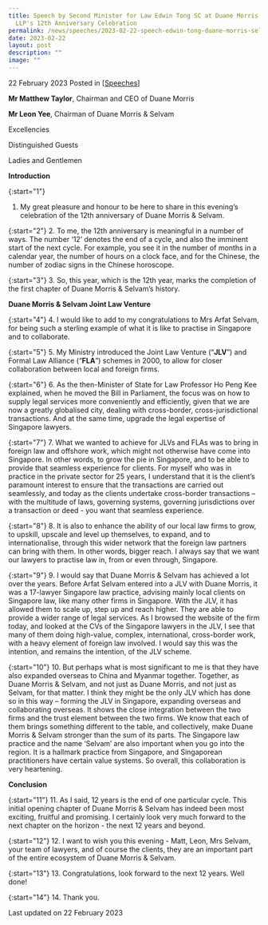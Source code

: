 ```yaml
---
title: Speech by Second Minister for Law Edwin Tong SC at Duane Morris & Selvam
  LLP's 12th Anniversary Celebration
permalink: /news/speeches/2023-02-22-speech-edwin-tong-duane-morris-selvam-12th-anniversary-celebration/
date: 2023-02-22
layout: post
description: ""
image: ""
---
```

22 February 2023 Posted in [[Speeches](/news/speeches)]

**Mr Matthew Taylor**, Chairman and CEO of Duane Morris

**Mr Leon Yee**, Chairman of Duane Morris & Selvam

Excellencies

Distinguished Guests

Ladies and Gentlemen

**Introduction** 

{:start="1"}
1.	My great pleasure and honour to be here to share in this evening’s celebration of the 12th anniversary of Duane Morris & Selvam.

{:start="2"}
2.	To me, the 12th anniversary is meaningful in a number of ways. The number ‘12’ denotes the end of a cycle, and also the imminent start of the next cycle. For example, you see it in the number of months in a calendar year, the number of hours on a clock face, and for the Chinese, the number of zodiac signs in the Chinese horoscope.

{:start="3"}
3.	So, this year, which is the 12th year, marks the completion of the first chapter of Duane Morris & Selvam’s history.

**Duane Morris & Selvam Joint Law Venture**

{:start="4"}
4.	I would like to add to my congratulations to Mrs Arfat Selvam, for being such a sterling example of what it is like to practise in Singapore and to collaborate.

{:start="5"}
5.	My Ministry introduced the Joint Law Venture (“<b>JLV</b>”) and Formal Law Alliance (“<b>FLA</b>”) schemes in 2000, to allow for closer collaboration between local and foreign firms. 

{:start="6"}
6.	As the then-Minister of State for Law Professor Ho Peng Kee explained, when he moved the Bill in Parliament, the focus was on how to supply legal services more conveniently and efficiently, given that we are now a greatly globalised city, dealing with cross-border, cross-jurisdictional transactions. And at the same time, upgrade the legal expertise of Singapore lawyers.

{:start="7"}
7.	What we wanted to achieve for JLVs and FLAs was to bring in foreign law and offshore work, which might not otherwise have come into Singapore. In other words, to grow the pie in Singapore, and to be able to provide that seamless experience for clients. For myself who was in practice in the private sector for 25 years, I understand that it is the client’s paramount interest to ensure that the transactions are carried out seamlessly, and today as the clients undertake cross-border transactions – with the multitude of laws, governing systems, governing jurisdictions over a transaction or deed - you want that seamless experience.

{:start="8"}
8.	It is also to enhance the ability of our local law firms to grow, to upskill, upscale and level up themselves, to expand, and to internationalise, through this wider network that the foreign law partners can bring with them. In other words, bigger reach. I always say that we want our lawyers to practise law in, from or even through, Singapore.

{:start="9"}
9.	I would say that Duane Morris & Selvam has achieved a lot over the years. Before Arfat Selvam entered into a JLV with Duane Morris, it was a 17-lawyer Singapore law practice, advising mainly local clients on Singapore law, like many other firms in Singapore. With the JLV, it has allowed them to scale up, step up and reach higher. They are able to provide a wider range of legal services. As I browsed the website of the firm today, and looked at the CVs of the Singapore lawyers in the JLV, I see that many of them doing high-value, complex, international, cross-border work, with a heavy element of foreign law involved. I would say this was the intention, and remains the intention, of the JLV scheme.

{:start="10"}
10.	But perhaps what is most significant to me is that they have also expanded overseas to China and Myanmar together. Together, as Duane Morris & Selvam, and not just as Duane Morris, and not just as Selvam, for that matter. I think they might be the only JLV which has done so in this way – forming the JLV in Singapore, expanding overseas and collaborating overseas. It shows the close integration between the two firms and the trust element between the two firms. We know that each of them brings something different to the table, and collectively, make Duane Morris & Selvam stronger than the sum of its parts. The Singapore law practice and the name ‘Selvam’ are also important when you go into the region. It is a hallmark practice from Singapore, and Singaporean practitioners have certain value systems. So overall, this collaboration is very heartening.

**Conclusion** 

{:start="11"}
11.	As I said, 12 years is the end of one particular cycle. This initial opening chapter of Duane Morris & Selvam has indeed been most exciting, fruitful and promising. I certainly look very much forward to the next chapter on the horizon - the next 12 years and beyond.

{:start="12"}
12.	I want to wish you this evening - Matt, Leon, Mrs Selvam, your team of lawyers, and of course the clients, they are an important part of the entire ecosystem of Duane Morris & Selvam.

{:start="13"}
13.	Congratulations, look forward to the next 12 years. Well done!  

{:start="14"}
14.	Thank you.

<p class="right-side-updated">Last updated on 22 February 2023</p>